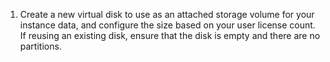 1. Create a new virtual disk to use as an attached storage volume for your instance data, and configure the size based on your user license count. If reusing an existing disk, ensure that the disk is empty and there are no partitions.
